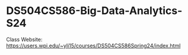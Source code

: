 # DS504CS586-Big-Data-Analytics-S24
Class Website: https://users.wpi.edu/~yli15/courses/DS504CS586Spring24/index.html
